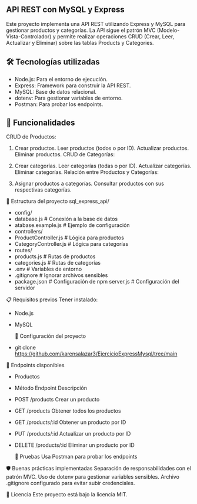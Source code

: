 ## API REST con MySQL y Express
Este proyecto implementa una API REST utilizando Express y MySQL para gestionar productos y categorías. 
La API sigue el patrón MVC (Modelo-Vista-Controlador) y permite realizar operaciones CRUD (Crear, Leer, Actualizar y Eliminar) sobre las tablas Products y Categories.
## 🛠️ Tecnologías utilizadas
- Node.js: Para el entorno de ejecución.
- Express: Framework para construir la API REST.
- MySQL: Base de datos relacional.
- dotenv: Para gestionar variables de entorno.
- Postman: Para probar los endpoints.

## 🚀 Funcionalidades
CRUD de Productos:

1. Crear productos.
Leer productos (todos o por ID).
Actualizar productos.
Eliminar productos.
CRUD de Categorías:

2. Crear categorías.
Leer categorías (todas o por ID).
Actualizar categorías.
Eliminar categorías.
Relación entre Productos y Categorías:

3. Asignar productos a categorías.
Consultar productos con sus respectivas categorías.

📂 Estructura del proyecto
sql_express_api/
- config/
- database.js            # Conexión a la base de datos
- atabase.example.js    # Ejemplo de configuración
- controllers/
- ProductController.js   # Lógica para productos
- CategoryController.js  # Lógica para categorías
- routes/
- products.js            # Rutas de productos
- categories.js          # Rutas de categorías
- .env                       # Variables de entorno
- .gitignore                 # Ignorar archivos sensibles
- package.json               # Configuración de npm
   server.js                  # Configuración del servidor

📋 Requisitos previos
Tener instalado:

- Node.js
- MySQL
  
  🔧 Configuración del proyecto

- git clone https://github.com/karensalazar3/EjercicioExpressMysql/tree/main

📖 Endpoints disponibles
- Productos
- Método	Endpoint	Descripción
- POST	/products	Crear un producto
- GET	/products	Obtener todos los productos
- GET	/products/:id	Obtener un producto por ID
- PUT	/products/:id	Actualizar un producto por ID
- DELETE	/products/:id	Eliminar un producto por ID

  🧪 Pruebas
Usa Postman para probar los endpoints

🛡️ Buenas prácticas implementadas
Separación de responsabilidades con el patrón MVC.
Uso de dotenv para gestionar variables sensibles.
Archivo .gitignore configurado para evitar subir credenciales.

📜 Licencia
Este proyecto está bajo la licencia MIT.

